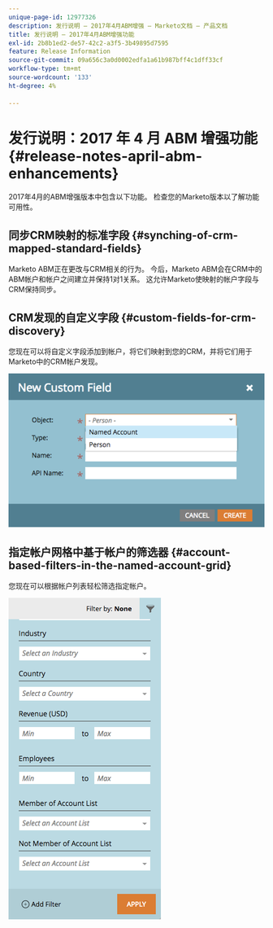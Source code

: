 ```yaml
---
unique-page-id: 12977326
description: 发行说明 — 2017年4月ABM增强 — Marketo文档 — 产品文档
title: 发行说明 — 2017年4月ABM增强功能
exl-id: 2b8b1ed2-de57-42c2-a3f5-3b49895d7595
feature: Release Information
source-git-commit: 09a656c3a0d0002edfa1a61b987bff4c1dff33cf
workflow-type: tm+mt
source-wordcount: '133'
ht-degree: 4%

---
```


# 发行说明：2017 年 4 月 ABM 增强功能 {#release-notes-april-abm-enhancements}

2017年4月的ABM增强版本中包含以下功能。 检查您的Marketo版本以了解功能可用性。

## 同步CRM映射的标准字段 {#synching-of-crm-mapped-standard-fields}

Marketo ABM正在更改与CRM相关的行为。 今后，Marketo ABM会在CRM中的ABM帐户和帐户之间建立并保持1对1关系。 这允许Marketo使映射的帐户字段与CRM保持同步。

## CRM发现的自定义字段 {#custom-fields-for-crm-discovery}

您现在可以将自定义字段添加到帐户，将它们映射到您的CRM，并将它们用于Marketo中的CRM帐户发现。

![](assets/new-custom-field.png)

## 指定帐户网格中基于帐户的筛选器 {#account-based-filters-in-the-named-account-grid}

您现在可以根据帐户列表轻松筛选指定帐户。

![](assets/named-account-filters.png)
